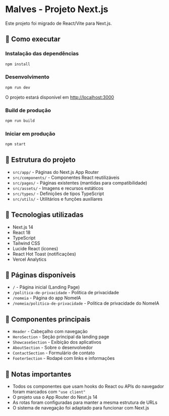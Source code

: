 # Malves - Projeto Next.js

Este projeto foi migrado de React/Vite para Next.js.

## 🚀 Como executar

### Instalação das dependências

```bash
npm install
```

### Desenvolvimento

```bash
npm run dev
```

O projeto estará disponível em [http://localhost:3000](http://localhost:3000)

### Build de produção

```bash
npm run build
```

### Iniciar em produção

```bash
npm start
```

## 📁 Estrutura do projeto

- `src/app/` - Páginas do Next.js App Router
- `src/components/` - Componentes React reutilizáveis
- `src/pages/` - Páginas existentes (mantidas para compatibilidade)
- `src/assets/` - Imagens e recursos estáticos
- `src/types/` - Definições de tipos TypeScript
- `src/utils/` - Utilitários e funções auxiliares

## 🔧 Tecnologias utilizadas

- Next.js 14
- React 18
- TypeScript
- Tailwind CSS
- Lucide React (ícones)
- React Hot Toast (notificações)
- Vercel Analytics

## 📱 Páginas disponíveis

- `/` - Página inicial (Landing Page)
- `/politica-de-privacidade` - Política de privacidade
- `/nomeia` - Página do app NomeIA
- `/nomeia/politica-de-privacidade` - Política de privacidade do NomeIA

## 🎨 Componentes principais

- `Header` - Cabeçalho com navegação
- `HeroSection` - Seção principal da landing page
- `ShowcaseSection` - Exibição dos aplicativos
- `AboutSection` - Sobre o desenvolvedor
- `ContactSection` - Formulário de contato
- `FooterSection` - Rodapé com links e informações

## 📝 Notas importantes

- Todos os componentes que usam hooks do React ou APIs do navegador foram marcados com `"use client"`
- O projeto usa o App Router do Next.js 14
- As rotas foram configuradas para manter a mesma estrutura de URLs
- O sistema de navegação foi adaptado para funcionar com Next.js
